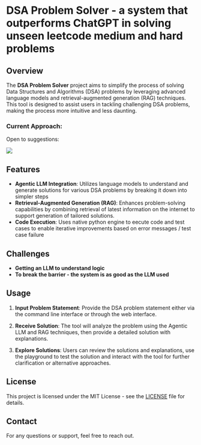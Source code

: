 # DSA Problem Solver - a system that outperforms ChatGPT in solving unseen leetcode medium and hard problems

## Overview

The **DSA Problem Solver** project aims to simplify the process of solving Data Structures and Algorithms (DSA) problems by leveraging advanced language models and retrieval-augmented generation (RAG) techniques. This tool is designed to assist users in tackling challenging DSA problems, making the process more intuitive and less daunting.


### Current Approach:

Open to suggestions:


[![](https://mermaid.ink/img/pako:eNplUk1v2zAM_SuEzo2Bbms75DBgjdO0Pa4DdpB7kG3aFqIPg5LWFEX_-xRaQYPOJz-R75F85JvofI9iLUZS8wS_68ZB_n7KS1VBjYN2CHFCmMm3Bi0o1zNWc35R3fS85N_Ky7aCJ1TUTRzXLiI5jDB4gqCtNopOIqGQNvJLBRtv21ORsPAJQzIxwIuOE4zokFTE_nPJWn6tYJcrRAwROhUwwEDeslIKSCVvK79V8Id0LIMETL2H49Tc29lwhXAnr47CS1mOc7Iy3o1LTx8VC2UnryvYHrBL5wztIGS_Wn8AdH81eWfRxaMbyaios1rUFsFkd_K07Oxn4Xt5ky2asNtzs4PSJhHCCvK6Wq6ERDlgMQQ1IosQrk6mQfAmRe0dRA-DPnwwiv6D_IWRXhfjQsQZrkvkUX6vIAcTOXjxtD-2y1OxA8qYc98774LukbDP7HJBsFr9gNtyHgw2Ze0MyqHVDLZlVQzuyhoY7IrBDO6LKQweygT_pz02TlwIi2SV7vNpvx2DjcizW2zEOv_2ivaNaNx7zlMp-qdX14l1pIQXgnwapxNIc59trLXKftvl8f0fKOwHKg?type=png)](https://mermaid.live/edit#pako:eNplUk1v2zAM_SuEzo2Bbms75DBgjdO0Pa4DdpB7kG3aFqIPg5LWFEX_-xRaQYPOJz-R75F85JvofI9iLUZS8wS_68ZB_n7KS1VBjYN2CHFCmMm3Bi0o1zNWc35R3fS85N_Ky7aCJ1TUTRzXLiI5jDB4gqCtNopOIqGQNvJLBRtv21ORsPAJQzIxwIuOE4zokFTE_nPJWn6tYJcrRAwROhUwwEDeslIKSCVvK79V8Id0LIMETL2H49Tc29lwhXAnr47CS1mOc7Iy3o1LTx8VC2UnryvYHrBL5wztIGS_Wn8AdH81eWfRxaMbyaios1rUFsFkd_K07Oxn4Xt5ky2asNtzs4PSJhHCCvK6Wq6ERDlgMQQ1IosQrk6mQfAmRe0dRA-DPnwwiv6D_IWRXhfjQsQZrkvkUX6vIAcTOXjxtD-2y1OxA8qYc98774LukbDP7HJBsFr9gNtyHgw2Ze0MyqHVDLZlVQzuyhoY7IrBDO6LKQweygT_pz02TlwIi2SV7vNpvx2DjcizW2zEOv_2ivaNaNx7zlMp-qdX14l1pIQXgnwapxNIc59trLXKftvl8f0fKOwHKg)

## Features

- **Agentic LLM Integration**: Utilizes language models to understand and generate solutions for various DSA problems by breaking it down into simpler steps
- **Retrieval-Augmented Generation (RAG)**: Enhances problem-solving capabilities by combining retrieval of latest information on the internet to support generation of tailored solutions.
- **Code Execution**: Uses native python engine to eecute code and test cases to enable iterative improvements based on error messages / test case failure

## Challenges

- **Getting an LLM to understand logic**
- **To break the barrier - the system is as good as the LLM used**

## Usage

1. **Input Problem Statement**:
   Provide the DSA problem statement either via the command line interface or through the web interface.

2. **Receive Solution**:
   The tool will analyze the problem using the Agentic LLM and RAG techniques, then provide a detailed solution with explanations.

3. **Explore Solutions**:
   Users can review the solutions and explanations, use the playground to test the solution and interact with the tool for further clarification or alternative approaches.

## License

This project is licensed under the MIT License - see the [LICENSE](LICENSE) file for details.

## Contact

For any questions or support, feel free to reach out.
